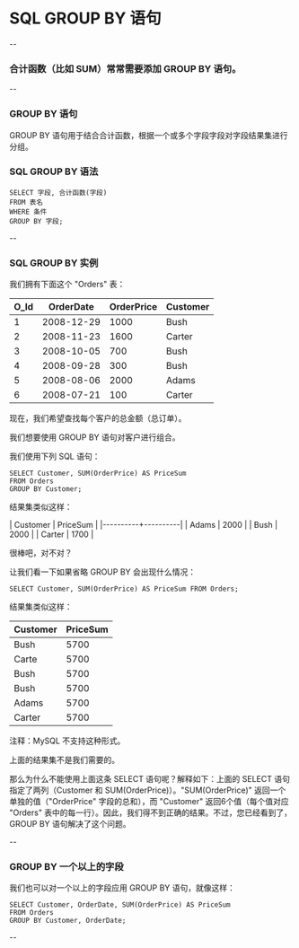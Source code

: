 # SQL GROUP BY 语句

--

### 合计函数（比如 SUM）常常需要添加 GROUP BY 语句。

--

### GROUP BY 语句

GROUP BY 语句用于结合合计函数，根据一个或多个字段字段对字段结果集进行分组。

### SQL GROUP BY 语法

```
SELECT 字段, 合计函数(字段)
FROM 表名
WHERE 条件
GROUP BY 字段;
```

--

### SQL GROUP BY 实例

我们拥有下面这个 "Orders" 表：

O_Id | OrderDate  | OrderPrice | Customer
-----|------------|------------|----------
   1 | 2008-12-29 |       1000 | Bush
   2 | 2008-11-23 |       1600 | Carter
   3 | 2008-10-05 |        700 | Bush
   4 | 2008-09-28 |        300 | Bush
   5 | 2008-08-06 |       2000 | Adams
   6 | 2008-07-21 |        100 | Carter

现在，我们希望查找每个客户的总金额（总订单）。

我们想要使用 GROUP BY 语句对客户进行组合。

我们使用下列 SQL 语句：

```
SELECT Customer, SUM(OrderPrice) AS PriceSum
FROM Orders
GROUP BY Customer;
```

结果集类似这样：

| Customer | PriceSum |
|----------+----------|
| Adams    |     2000 |
| Bush     |     2000 |
| Carter   |     1700 |

很棒吧，对不对？

让我们看一下如果省略 GROUP BY 会出现什么情况：

```
SELECT Customer, SUM(OrderPrice) AS PriceSum FROM Orders;
```

结果集类似这样：

Customer    | PriceSum 
------------|---------
Bush        | 5700
Carte       | 5700
Bush        | 5700
Bush        | 5700
Adams       | 5700
Carter      | 5700

注释：MySQL 不支持这种形式。

上面的结果集不是我们需要的。

那么为什么不能使用上面这条 SELECT 语句呢？解释如下：上面的 SELECT 语句指定了两列（Customer 和 SUM(OrderPrice)）。"SUM(OrderPrice)" 返回一个单独的值（"OrderPrice" 字段的总和），而 "Customer" 返回6个值（每个值对应 "Orders" 表中的每一行）。因此，我们得不到正确的结果。不过，您已经看到了，GROUP BY 语句解决了这个问题。

--

### GROUP BY 一个以上的字段

我们也可以对一个以上的字段应用 GROUP BY 语句，就像这样：

```
SELECT Customer, OrderDate, SUM(OrderPrice) AS PriceSum 
FROM Orders
GROUP BY Customer, OrderDate;
```

--
